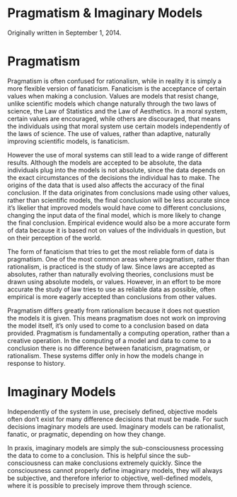 # Pragmatism & Imaginary Models

Originally written in September 1, 2014.

# Pragmatism

Pragmatism is often confused for rationalism, while in reality it is simply a more flexible version of fanaticism. Fanaticism is the acceptance of certain values when making a conclusion. Values are models that resist change, unlike scientific models which change naturally through the two laws of science, the Law of Statistics and the Law of Aesthetics. In a moral system, certain values are encouraged, while others are discouraged, that means the individuals using that moral system use certain models independently of the laws of science. The use of values, rather than adaptive, naturally improving scientific models, is fanaticism.

However the use of moral systems can still lead to a wide range of different results. Although the models are accepted to be absolute, the data individuals plug into the models is not absolute, since the data depends on the exact circumstances of the decisions the individual has to make. The origins of the data that is used also affects the accuracy of the final conclusion. If the data originates from conclusions made using other values, rather than scientific models, the final conclusion will be less accurate since it’s likelier that improved models would have come to different conclusions, changing the input data of the final model, which is more likely to change the final conclusion. Empirical evidence would also be a more accurate form of data because it is based not on values of the individuals in question, but on their perception of the world.

The form of fanaticism that tries to get the most reliable form of data is pragmatism. One of the most common areas where pragmatism, rather than rationalism, is practiced is the study of law. Since laws are accepted as absolutes, rather than naturally evolving theories, conclusions must be drawn using absolute models, or values. However, in an effort to be more accurate the study of law tries to use as reliable data as possible, often empirical is more eagerly accepted than conclusions from other values.

Pragmatism differs greatly from rationalism because it does not question the models it is given. This means pragmatism does not work on improving the model itself, it’s only used to come to a conclusion based on data provided. Pragmatism is fundamentally a computing operation, rather than a creative operation. In the computing of a model and data to come to a conclusion there is no difference between fanaticism, pragmatism, or rationalism. These systems differ only in how the models change in response to history.

# Imaginary Models

Independently of the system in use, precisely defined, objective models often don’t exist for many difference decisions that must be made. For such decisions imaginary models are used. Imaginary models can be rationalist, fanatic, or pragmatic, depending on how they change.

In praxis, imaginary models are simply the sub-consciousness processing the data to come to a conclusion. This is helpful since the sub-consciousness can make conclusions extremely quickly. Since the consciousness cannot properly define imaginary models, they will always be subjective, and therefore inferior to objective, well-defined models, where it is possible to precisely improve them through science.